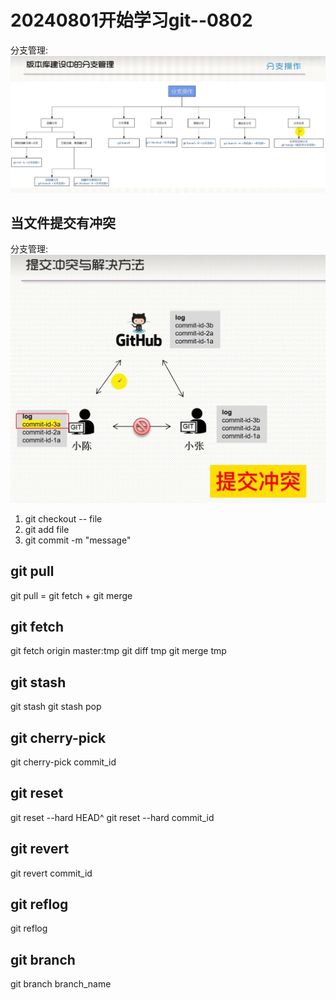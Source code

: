 # 20240801开始学习git--0802

分支管理:![ ](/Image/GIT分支管理.jpg)

## 当文件提交有冲突
分支管理:![ ](/Image/git提交冲突.jpg)
1. git checkout -- file
2. git add file
3. git commit -m "message"

## git pull
git pull = git fetch + git merge

## git fetch
git fetch origin master:tmp
git diff tmp
git merge tmp

## git stash
git stash
git stash pop

## git cherry-pick
git cherry-pick commit_id

## git reset
git reset --hard HEAD^
git reset --hard commit_id

## git revert
git revert commit_id

## git reflog
git reflog

## git branch
git branch branch_name
